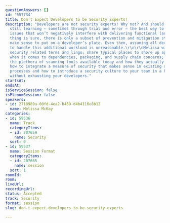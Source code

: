 ```yaml
---
questionAnswers: []
id: '557734'
title: Don’t Expect Developers to be Security Experts!
description: "Developers are not security experts! Why not? And should they be?\r\n\r\nWe’re
  still learning — sometimes through trial and error — the best way to tackle security
  issues that won’t negatively interfere with delivering functional (and secure) software.\r\n\r\nOne
  thing is sure, there is only a subset of prevention and mitigation strategies that
  make sense to put on a developer’s plate. Even then, assuming all devs are equipped
  to handle this additional workload is unreasonable.\r\n\r\nMelissa will define common
  security related terms and lingo; share typical places to shore up applications
  when it comes to dependencies, packaging, and supply chain concerns; and discuss
  the plethora of scanning tools available today and how they actually work. Learn
  how to integrate a measure of security that makes sense in existing development
  processes and how to introduce a security culture to your team in a healthy way
  without exhausting your developers."
startsAt: 
endsAt: 
isServiceSession: false
isPlenumSession: false
speakers:
- id: 2718989a-00fd-4ea2-b459-d4b4116e8b12
  name: Melissa McKay
categories:
- id: 59536
  name: Track
  categoryItems:
  - id: 207659
    name: Security
  sort: 0
- id: 59537
  name: Session Format
  categoryItems:
  - id: 207665
    name: session
  sort: 1
roomId: 
room: 
liveUrl: 
recordingUrl: 
status: Accepted
track: Security
format: session
slug: don-t-expect-developers-to-be-security-experts

---
```


